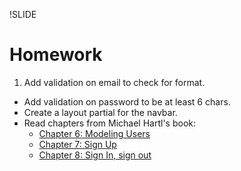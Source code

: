 
!SLIDE
# Homework

1. Add validation on email to check for format.
+ Add validation on password to be at least 6 chars.
+ Create a layout partial for the navbar.
+ Read chapters from Michael Hartl's book:
    * [Chapter 6: Modeling Users](http://ruby.railstutorial.org/chapters/modeling-users#top)
    * [Chapter 7: Sign Up](http://ruby.railstutorial.org/chapters/sign-up#top)
    * [Chapter 8: Sign In, sign out](http://ruby.railstutorial.org/chapters/sign-in-sign-out#top)
